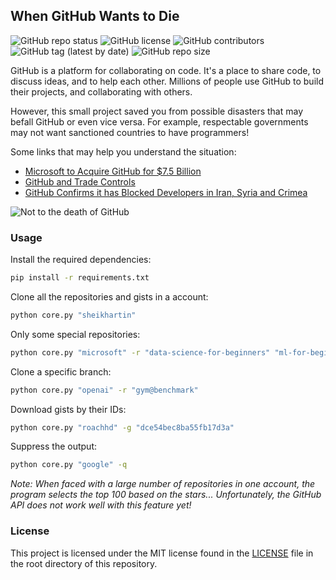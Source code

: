 ## When GitHub Wants to Die

![GitHub repo status](https://img.shields.io/badge/status-active-green?style=flat)
![GitHub license](https://img.shields.io/github/license/sheikhartin/when-github-wants-to-die)
![GitHub contributors](https://img.shields.io/github/contributors/sheikhartin/when-github-wants-to-die)
![GitHub tag (latest by date)](https://img.shields.io/github/v/tag/sheikhartin/when-github-wants-to-die)
![GitHub repo size](https://img.shields.io/github/repo-size/sheikhartin/when-github-wants-to-die)

GitHub is a platform for collaborating on code. It's a place to share code, to discuss ideas, and to help each other. Millions of people use GitHub to build their projects, and collaborating with others.

However, this small project saved you from possible disasters that may befall GitHub or even vice versa. For example, respectable governments may not want sanctioned countries to have programmers!

Some links that may help you understand the situation:

- [Microsoft to Acquire GitHub for $7.5 Billion](https://news.microsoft.com/2018/06/04/microsoft-to-acquire-github-for-7-5-billion/)
- [GitHub and Trade Controls](https://docs.github.com/en/site-policy/other-site-policies/github-and-trade-controls)
- [GitHub Confirms it has Blocked Developers in Iran, Syria and Crimea](https://techcrunch.com/2019/07/29/github-ban-sanctioned-countries/)
<!-- - [GitHub vs GitLab vs Bitbucket](https://jelvix.com/blog/bitbucket-vs-github-vs-gitlab) -->

![Not to the death of GitHub](https://media.giphy.com/media/59bo7PVAiXHV59QCFG/giphy.gif)

### Usage

Install the required dependencies:

```bash
pip install -r requirements.txt
```

Clone all the repositories and gists in a account:

```bash
python core.py "sheikhartin"
```

<!-- <i>Note: The script puts the repositories and gists in the current directory.</i> -->

Only some special repositories:

```bash
python core.py "microsoft" -r "data-science-for-beginners" "ml-for-beginners"
```

Clone a specific branch:

```bash
python core.py "openai" -r "gym@benchmark"
```

Download gists by their IDs:

```bash
python core.py "roachhd" -g "dce54bec8ba55fb17d3a"
```

Suppress the output:

```bash
python core.py "google" -q
```

<i>Note: When faced with a large number of repositories in one account, the program selects the top 100 based on the stars... Unfortunately, the GitHub API does not work well with this feature yet!</i>

### License

This project is licensed under the MIT license found in the [LICENSE](LICENSE) file in the root directory of this repository.

